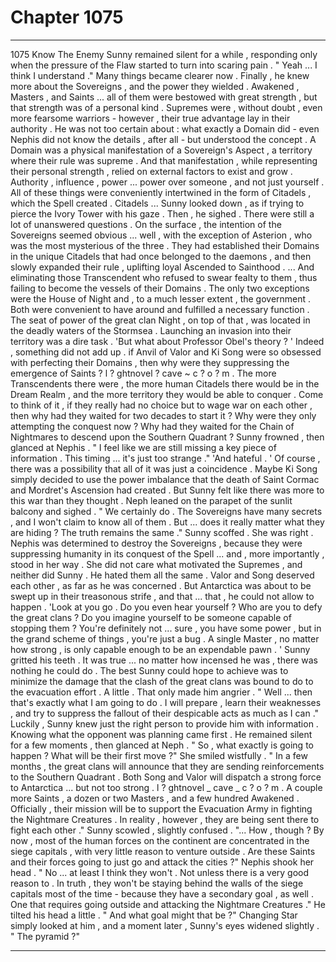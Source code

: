 
# Chapter 1075


---

1075 Know The Enemy
Sunny remained silent for a while , responding only when the pressure of the Flaw started to turn into scaring
pain .
" Yeah ... I think I understand ."
Many things became clearer now . Finally , he knew more about the Sovereigns , and the power they wielded . Awakened , Masters , and Saints ... all of them were bestowed with great strength , but that strength was of a personal kind . Supremes were , without doubt , even more fearsome warriors - however , their true advantage lay in their authority .
He was not too certain about : what exactly a Domain did - even Nephis did not know the details , after all - but understood the concept . A Domain was a physical manifestation of a Sovereign's Aspect , a territory where their rule was supreme .
And that manifestation , while representing their personal strength , relied on external factors to exist and grow . Authority , influence , power ... power over someone , and not just yourself . All of these things were conveniently intertwined in the form of Citadels , which the Spell created .
Citadels ...
Sunny looked down , as if trying to pierce the Ivory Tower with his gaze . Then , he sighed .
There were still a lot of unanswered questions .
On the surface , the intention of the Sovereigns seemed obvious ... well , with the exception of Asterion , who was the most mysterious of the three . They had established their Domains in the unique Citadels that had once belonged to the daemons , and then slowly expanded their rule , uplifting loyal Ascended to Sainthood .
... And eliminating those Transcendent who refused to swear fealty to them , thus failing to become the vessels of their Domains . The only two exceptions were the House of Night and , to a much lesser extent , the government . Both were convenient to have around and fulfilled a necessary function . The seat of power of the great clan Night , on top of that , was located in the deadly waters of the Stormsea . Launching an invasion into their territory was a dire task .
'But what about Professor Obel's theory ? '
Indeed , something did not add up . if Anvil of Valor and Ki Song were so obsessed with perfecting their Domains , then why were they suppressing the emergence of Saints ? l ? ghtnоvеl ? саvе ~ с ? о ? m . The more Transcendents there were , the more human Citadels there would be in the Dream Realm , and the more territory they would be able to conquer .
Come to think of it , if they really had no choice but to wage war on each other , then why had they waited for two decades to start it ? Why were they only attempting the conquest now ?
Why had they waited for the Chain of Nightmares to descend upon the Southern Quadrant ?
Sunny frowned , then glanced at Nephis .
" I feel like we are still missing a key piece of information . This timing ... it's just too strange ."
'And hateful . '
Of course , there was a possibility that all of it was just a coincidence . Maybe Ki Song simply decided to use the power imbalance that the death of Saint Cormac and Mordret's Ascension had created . But Sunny felt like there was more to this war than they thought .
Neph leaned on the parapet of the sunlit balcony and sighed .
" We certainly do . The Sovereigns have many secrets , and I won't claim to know all of them . But ... does it really matter what they are hiding ? The truth remains the same ."
Sunny scoffed .
She was right . Nephis was determined to destroy the Sovereigns , because they were suppressing humanity in its conquest of the Spell ... and , more importantly , stood in her way . She did not care what motivated the Supremes , and neither did Sunny . He hated them all the same .
Valor and Song deserved each other , as far as he was concerned . But Antarctica was about to be swept up in their treasonous strife , and that ... that , he could not allow to happen .
'Look at you go . Do you even hear yourself ? Who are you to defy the great clans ? Do you imagine yourself to be someone capable of stopping them ? You're definitely not ... sure , you have some power , but in the grand scheme of things , you're just a bug . A single Master , no matter how strong , is only capable enough to be an expendable pawn . '
Sunny gritted his teeth .
It was true ... no matter how incensed he was , there was nothing he could do . The best Sunny could hope to achieve was to minimize the damage that the clash of the great clans was bound to do to the evacuation effort . A little .
That only made him angrier .
" Well ... then that's exactly what I am going to do . I will prepare , learn their weaknesses , and try to suppress the fallout of their despicable acts as much as I can ."
Luckily , Sunny knew just the right person to provide him with information . Knowing what the opponent was planning came first .
He remained silent for a few moments , then glanced at Neph .
" So , what exactly is going to happen ? What will be their first move ?"
She smiled wistfully .
" In a few months , the great clans will announce that they are sending reinforcements to the Southern Quadrant . Both Song and Valor will dispatch a strong force to Antarctica ... but not too strong . l ? ghtnоvеl _ саvе _ с ? о ? m . A couple more Saints , a dozen or two Masters , and a few hundred Awakened . Officially , their mission will be to support the Evacuation Army in fighting the Nightmare Creatures . In reality , however , they are being sent there to fight each other ."
Sunny scowled , slightly confused .
"... How , though ? By now , most of the human forces on the continent are concentrated in the siege capitals , with very little reason to venture outside . Are these Saints and their forces going to just go and attack the cities ?"
Nephis shook her head .
" No ... at least I think they won't . Not unless there is a very good reason to . In truth , they won't be staying behind the walls of the siege capitals most of the time - because they have a secondary goal , as well . One that requires going outside and attacking the Nightmare Creatures ."
He tilted his head a little .
" And what goal might that be ?"
Changing Star simply looked at him , and a moment later , Sunny's eyes widened slightly .
" The pyramid ?"

---


